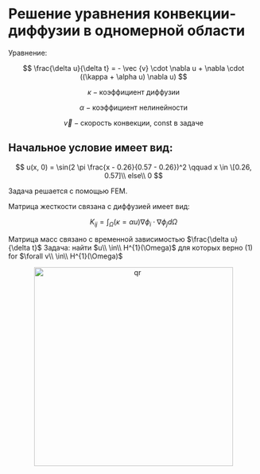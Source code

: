 # Решение уравнения конвекции-диффузии в одномерной области

Уравнение:

$$
\frac{\delta u}{\delta t} = - \vec {v} \cdot \nabla u + \nabla \cdot ((\kappa + \alpha u) \nabla u)
$$

$$
\kappa - \text{коэффициент диффузии}
$$

$$
\alpha - \text{коэффициент нелинейности}
$$

$$
\vec{v} - \text{скорость конвекции, const в задаче}
$$

## Начальное условие имеет вид:
$$
u(x, 0) = \sin(2 \pi \frac{x - 0.26}{0.57 - 0.26})^2 \qquad x \in \[0.26, 0.57]\\ else\\ 0
$$

Задача решается с помощью FEM.

Матрица жесткости связана с диффузией имеет вид:

$$
K_{ij} = \int_{\Omega} (\kappa = \alpha u) \nabla \phi_i \cdot \nabla \phi_j d \Omega
$$

Матрица масс связано с временной зависимостью $\frac{\delta u}{\delta t}$
Задача: найти $u\\ \in\\ H^{1}(\Omega)$ для которых верно (1) for $\forall v\\ \in\\ H^{1}(\Omega)$


<p align="center">
 <img width="400px" src="solution.png" alt="qr"/>
</p>
